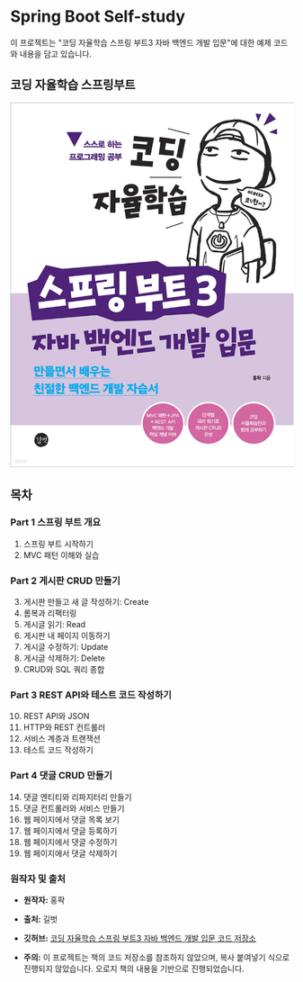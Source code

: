 # Spring Boot Self-study

이 프로젝트는 "코딩 자율학습 스프링 부트3 자바 백엔드 개발 입문"에 대한 예제 코드와 내용을 담고 있습니다.

## 코딩 자율학습 스프링부트

![책 이미지](src/main/resources/images/bookimg.jpg)

## 목차

### Part 1 스프링 부트 개요
1. 스프링 부트 시작하기
2. MVC 패턴 이해와 실습

### Part 2 게시판 CRUD 만들기
3. 게시판 만들고 새 글 작성하기: Create
4. 롬복과 리팩터링
5. 게시글 읽기: Read
6. 게시판 내 페이지 이동하기
7. 게시글 수정하기: Update
8. 게시글 삭제하기: Delete
9. CRUD와 SQL 쿼리 종합

### Part 3 REST API와 테스트 코드 작성하기
10. REST API와 JSON
11. HTTP와 REST 컨트롤러
12. 서비스 계층과 트랜잭션
13. 테스트 코드 작성하기

### Part 4 댓글 CRUD 만들기
14. 댓글 엔티티와 리파지터리 만들기
15. 댓글 컨트롤러와 서비스 만들기
16. 웹 페이지에서 댓글 목록 보기
17. 웹 페이지에서 댓글 등록하기
18. 웹 페이지에서 댓글 수정하기
19. 웹 페이지에서 댓글 삭제하기


### 원작자 및 출처
- **원작자:** 홍팍
- **출처:** 길벗
- **깃허브:** [코딩 자율학습 스프링 부트3 자바 백엔드 개발 입문 코드 저장소](https://github.com/gilbutITbook/080354)

- **주의:** 이 프로젝트는 책의 코드 저장소를 참조하지 않았으며, 복사 붙여넣기 식으로 진행되지 않았습니다. 오로지 책의 내용을 기반으로 진행되었습니다.
